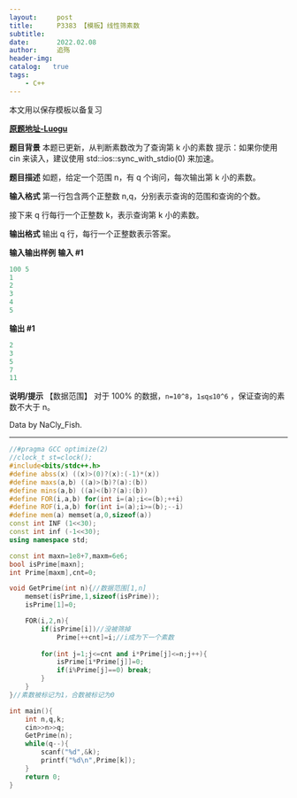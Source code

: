 ```yaml
---
layout:     post
title:      P3383 【模板】线性筛素数
subtitle:   
date:       2022.02.08
author:     追殇
header-img: 
catalog:   true
tags:
    - C++
---
```

本文用以保存模板以备复习

[**原题地址-Luogu**](https://www.luogu.com.cn/problem/P3383)

**题目背景**
本题已更新，从判断素数改为了查询第 k 小的素数
提示：如果你使用 cin 来读入，建议使用 std::ios::sync_with_stdio(0) 来加速。

**题目描述**
如题，给定一个范围 n，有 q 个询问，每次输出第 k 小的素数。

**输入格式**
第一行包含两个正整数 n,q，分别表示查询的范围和查询的个数。

接下来 q 行每行一个正整数 k，表示查询第 k 小的素数。

**输出格式**
输出 q 行，每行一个正整数表示答案。

**输入输出样例**
**输入 #1**

```cpp
100 5
1
2
3
4
5
```

**输出 #1**

```cpp
2
3
5
7
11
```

**说明/提示**
【数据范围】
对于 100% 的数据，`n=10^8`，`1≤q≤10^6` ，保证查询的素数不大于 n。

Data by NaCly_Fish.

---

```cpp
//#pragma GCC optimize(2)
//clock_t st=clock();
#include<bits/stdc++.h>
#define abss(x) ((x)>(0)?(x):(-1)*(x))
#define maxs(a,b) ((a)>(b)?(a):(b))
#define mins(a,b) ((a)<(b)?(a):(b))
#define FOR(i,a,b) for(int i=(a);i<=(b);++i)
#define ROF(i,a,b) for(int i=(a);i>=(b);--i)
#define mem(a) memset(a,0,sizeof(a))
const int INF (1<<30);
const int inf (-1<<30);
using namespace std;

const int maxn=1e8+7,maxm=6e6;
bool isPrime[maxn];
int Prime[maxm],cnt=0;

void GetPrime(int n){//数据范围[1,n]
    memset(isPrime,1,sizeof(isPrime));
    isPrime[1]=0;

    FOR(i,2,n){
        if(isPrime[i])//没被筛掉 
            Prime[++cnt]=i;//i成为下一个素数
            
        for(int j=1;j<=cnt and i*Prime[j]<=n;j++){
            isPrime[i*Prime[j]]=0;
            if(i%Prime[j]==0) break;
        }
    }
}//素数被标记为1，合数被标记为0

int main(){
    int n,q,k;
    cin>>n>>q;
    GetPrime(n);
    while(q--){
        scanf("%d",&k);
        printf("%d\n",Prime[k]);
    }
    return 0;
}
```
